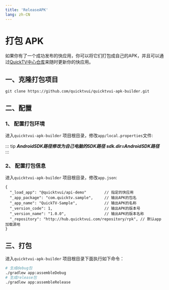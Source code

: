 ```yaml
---
title: 'ReleaseAPK'
lang: zh-CN
---
```


# 打包 APK

如果你有了一个成功发布的快应用，你可以将它们打包成自己的APK，并且可以通过[QuickTV中心仓库](http://hub.quicktv.net/)来随时更新你的快应用。

## 一、克隆打包项目

```shell
git clone https://github.com/quicktvui/quicktvui-apk-builder.git
```

## 二、配置

### 1、 配置打包环境

进入`quicktvui-apk-builder` 项目根目录，修改`app/local.properties`文件:

::: tip
***AndroidSDK路径修改为自己电脑的SDK路径***
***sdk.dir=AndroidSDK路径***
:::

### 2、 配置打包信息

进入`quicktvui-apk-builder` 项目根目录，修改`app.json`:

```
{
  "_load_app": "@quicktvui/api-demo"        // 指定的快应用
  "_app_package": "com.quicktv.sample",     // 输出APK的包名
  "_app_name": "QuickTV-Sample",            // 输出APK的名称
  "_version_code": 1,                       // 输出APK的版本号
  "_version_name": "1.0.0",                 // 输出APK的版本名称
  "_repository": "http://hub.quicktvui.com/repository/rpk", // 默认app加载源地
}
```

## 三、打包

进入`quicktvui-apk-builder` 项目根目录下面执行如下命令：

``` bash
# 生成debug包
./gradlew app:assembleDebug
# 生成release包
./gradlew app:assembleRelease
```
